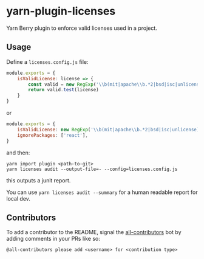 # yarn-plugin-licenses

Yarn Berry plugin to enforce valid licenses used in a project.

## Usage

Define a `licenses.config.js` file:

```js
module.exports = {
    isValidLicense: license => {
        const valid = new RegExp('\\b(mit|apache\\b.*2|bsd|isc|unlicense)\\b', 'i')
        return valid.test(license)
    }
}
```

or

```js
module.exports = {
    isValidLicense: new RegExp('\\b(mit|apache\\b.*2|bsd|isc|unlicense)\\b', 'i'),
    ignorePackages: ['react'],
}
```

and then:

```
yarn import plugin <path-to-git>
yarn licenses audit --output-file=- --config=licenses.config.js
```

this outputs a junit report.

You can use `yarn licenses audit --summary` for a human readable report for local dev.

## Contributors

<!-- ALL-CONTRIBUTORS-LIST:START - Do not remove or modify this section -->
<!-- ALL-CONTRIBUTORS-LIST:END -->

To add a contributor to the README, signal the [all-contributors](https://allcontributors.org/) bot by adding comments in your PRs like so:

```
@all-contributors please add <username> for <contribution type>
```
